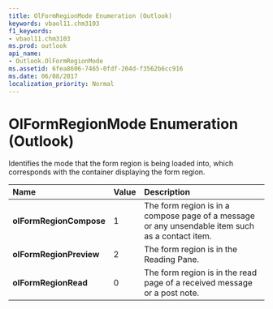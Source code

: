 ```yaml
---
title: OlFormRegionMode Enumeration (Outlook)
keywords: vbaol11.chm3103
f1_keywords:
- vbaol11.chm3103
ms.prod: outlook
api_name:
- Outlook.OlFormRegionMode
ms.assetid: 6fea8606-7465-0fdf-204d-f3562b6cc916
ms.date: 06/08/2017
localization_priority: Normal
---
```



# OlFormRegionMode Enumeration (Outlook)

Identifies the mode that the form region is being loaded into, which corresponds with the container displaying the form region.



|Name|Value|Description|
|:-----|:-----|:-----|
| **olFormRegionCompose**|1|The form region is in a compose page of a message or any unsendable item such as a contact item. |
| **olFormRegionPreview**|2|The form region is in the Reading Pane.|
| **olFormRegionRead**|0|The form region is in the read page of a received message or a post note.|

